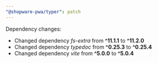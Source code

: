 ```yaml
---
"@shopware-pwa/typer": patch
---
```


Dependency changes:

- Changed dependency _fs-extra_ from **^11.1.1** to **^11.2.0**
- Changed dependency _typedoc_ from **^0.25.3** to **^0.25.4**
- Changed dependency _vite_ from **^5.0.0** to **^5.0.4**
